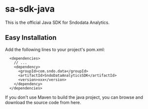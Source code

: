 # sa-sdk-java

This is the official Java SDK for Sndodata Analytics.

## Easy Installation

Add the following lines to your project's pom.xml:

```
  <dependencies>
    // ...
    <dependency>
      <groupId>com.sndo.data</groupId>
      <artifactId>SndoDataAnalyticsSDK</artifactId>
      <version>xxx</version>
    </dependency>
  </dependencies>
```

If you don't use Maven to build the java project, you can browse and download the source code from here. 
